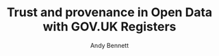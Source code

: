 ---
title: Trust and provenance in Open Data with GOV.UK Registers
author: Andy Bennett
image: "andy-talking-about-trust-provenance-in-open-data.jpg"
excerpt: |
  At a talk for the British Computer Society (BCS) Open Source Specialist Group, Andy and colleague Michaela explains the concepts behind Open Registers and the trust and provenance properties they give to the data they contain.
location: https://youtu.be/1IZIH3Jl38Q
format: video
layout: redirect
---